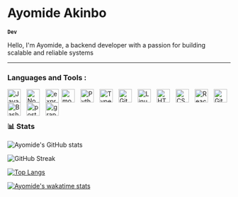 #  Ayomide Akinbo

**`Dev`**

Hello, I'm Ayomide, a backend developer with a passion for building scalable and reliable systems

  

---

         
          
### Languages and Tools :

<img align="left" alt="JavaScript" width="30px" style="padding-right:10px;" src="https://cdn.jsdelivr.net/gh/devicons/devicon/icons/javascript/javascript-plain.svg" />
<img align="left" alt="NodeJS" width="30px" style="padding-right:10px;" src="https://cdn.jsdelivr.net/gh/devicons/devicon/icons/nodejs/nodejs-original.svg" />
<img align="left" alt="express" width="30px"style="padding-right:3px;background-color:white;" src="https://cdn.jsdelivr.net/gh/devicons/devicon/icons/express/express-original.svg" />
<img align="left" alt="mongodb" width="30px" style="padding-right:10px;" src="https://cdn.jsdelivr.net/gh/devicons/devicon/icons/mongodb/mongodb-original-wordmark.svg" />
<img align="left" alt="Python" width="30px" style="padding-right:10px;" src="https://cdn.jsdelivr.net/gh/devicons/devicon/icons/python/python-plain.svg" />

<img align="left" alt="TypeScript" width="30px" style="padding-right:10px;" src="https://cdn.jsdelivr.net/gh/devicons/devicon/icons/typescript/typescript-plain.svg" />
<img align="left" alt="Git" width="30px" style="padding-right:10px;" src="https://cdn.jsdelivr.net/gh/devicons/devicon/icons/git/git-original.svg" />
<img align="left" alt="Linux" width="30px" style="padding-right:10px;" src="https://cdn.jsdelivr.net/gh/devicons/devicon/icons/linux/linux-original.svg" />
<img align="left" alt="HTML" width="30px" style="padding-right:10px;" src="https://cdn.jsdelivr.net/gh/devicons/devicon/icons/html5/html5-plain.svg" />
<img align="left" alt="CSS" width="30px" style="padding-right:10px;" src="https://cdn.jsdelivr.net/gh/devicons/devicon/icons/css3/css3-plain.svg" />
<img align="left" alt="React" width="30px" style="padding-right:10px;" src="https://cdn.jsdelivr.net/gh/devicons/devicon/icons/react/react-original.svg" />
<img align="left" alt="GitHub" width="30px" style="padding-right:0px;background-color:white;" src="https://cdn.jsdelivr.net/gh/devicons/devicon/icons/github/github-original-wordmark.svg" />
<img align="left" alt="Bash" width="30px" style="padding-right:10px;" src="https://cdn.jsdelivr.net/gh/devicons/devicon/icons/bash/bash-original.svg" />
<img align="left" alt="postgresql" width="30px" style="padding-right:10px;" src="https://cdn.jsdelivr.net/gh/devicons/devicon/icons/postgresql/postgresql-original-wordmark.svg" />
<img align="left" alt="graphql" width="30px" style="padding-right:10px;"  src="https://cdn.jsdelivr.net/gh/devicons/devicon/icons/graphql/graphql-plain.svg" />
<br />

<br />






#

### 📊 Stats
![Ayomide's GitHub stats](https://github-readme-stats.vercel.app/api?username=aytheotaku&show_icons=true&theme=radical&hide=stars)

![GitHub Streak](https://streak-stats.demolab.com?user=aytheotaku&theme=tokyonight&border_radius=4.5)

[![Top Langs](https://github-readme-stats.vercel.app/api/top-langs/?username=aytheotaku&theme=dracula)](https://github.com/anuraghazra/github-readme-stats)

[![Ayomide's wakatime stats](https://github-readme-stats.vercel.app/api/wakatime?username=aytheotaku&theme=tokyonight)](https://github.com/anuraghazra/github-readme-stats)

#
